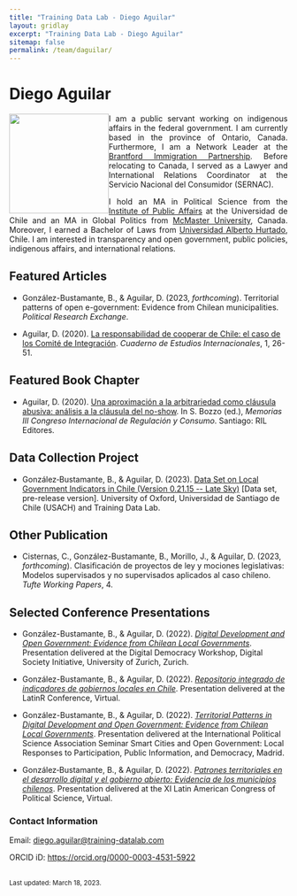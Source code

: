 ```yaml
---
title: "Training Data Lab - Diego Aguilar"
layout: gridlay
excerpt: "Training Data Lab - Diego Aguilar"
sitemap: false
permalink: /team/daguilar/
---
```


# Diego Aguilar

<img src="https://training-datalab.com/images/team/daguilar.jpg" class="img-responsive" width="180px" style="float: left" />

<p align=" justify">I am a public servant working on indigenous affairs in the federal government. I am currently based in the province of Ontario, Canada. Furthermore, I am a Network Leader at the <a href="https://www.brantford.ca/en/things-to-do/brantford-immigration-partnership.aspx" target="_blank">Brantford Immigration Partnership</a>. Before relocating to Canada, I served as a Lawyer and International Relations Coordinator at the Servicio Nacional del Consumidor (SERNAC). </p>

<p align=" justify">I hold an MA in Political Science from the <a href="https://inap.uchile.cl/" target="_blank">Institute of Public Affairs</a> at the Universidad de Chile and an MA in Global Politics from <a href="https://socialsciences.mcmaster.ca/" target="_blank">McMaster University</a>, Canada. Moreover, I earned a Bachelor of Laws from <a href="https://derecho.uahurtado.cl/" target="_blank">Universidad Alberto Hurtado</a>, Chile. I am interested in transparency and open government, public policies, indigenous affairs, and international relations.</p>

## Featured Articles

- González-Bustamante, B., & Aguilar, D. (2023, *forthcoming*). Territorial patterns of open e-government: Evidence from Chilean municipalities. *Political Research Exchange*.

- Aguilar, D. (2020). <a href="https://www.uchile.cl/noticias/157441/graduado-del-mcp-recibe-premio-por-ensayo-sobre-politica-exterior" target="_blank">La responsabilidad de cooperar de Chile: el caso de los Comité de Integración</a>. *Cuaderno de Estudios Internacionales*, 1, 26-51.

## Featured Book Chapter

- Aguilar, D. (2020). <a href="https://www.academia.edu/43823415/Una_aproximaci%C3%B3n_a_la_arbitrariedad_como_cl%C3%A1usula_abusiva_an%C3%A1lisis_a_la_cl%C3%A1usula_del_no_show" target="_blank">Una aproximación a la arbitrariedad como cláusula abusiva: análisis a la cláusula del no-show</a>. In S. Bozzo (ed.), *Memorias III Congreso Internacional de Regulación y Consumo*. Santiago: RIL Editores.

## Data Collection Project

* González‑Bustamante, B., & Aguilar, D. (2023). <a href="https://doi.org/10.5281/zenodo.7568387" target="_blank">Data Set on Local Government Indicators in Chile (Version 0.21.15 -- Late Sky)</a> [Data set, pre-release version]. University of Oxford, Universidad de Santiago de Chile (USACH) and Training Data Lab.

## Other Publication

- Cisternas, C., González-Bustamante, B., Morillo, J., & Aguilar, D. (2023, *forthcoming*). Clasificación de proyectos de ley y mociones legislativas: Modelos supervisados y no supervisados aplicados al caso chileno. *Tufte Working Papers*, 4.

## Selected Conference Presentations

* González-Bustamante, B., & Aguilar, D. (2022). <a href="https://github.com/bgonzalezbustamante/Public-Presentations/blob/main/2022/Beamer-Zurich-eGov-2022.pdf" target="_blank">*Digital Development and Open Government: Evidence from Chilean Local Governments*</a>. Presentation delivered at the Digital Democracy Workshop, Digital Society Initiative, University of Zurich, Zurich.

* González-Bustamante, B., & Aguilar, D. (2022). <a href="https://github.com/bgonzalezbustamante/Public-Presentations/blob/main/2022/Beamer-LatinR-LocalGovs-2022.pdf" target="_blank">*Repositorio integrado de indicadores de gobiernos locales en Chile*</a>. Presentation delivered at the LatinR Conference, Virtual.

* González-Bustamante, B., & Aguilar, D. (2022). <a href="https://github.com/bgonzalezbustamante/Public-Presentations/blob/main/2022/Beamer-IPSA-eGov-2022.pdf" target="_blank">*Territorial Patterns in Digital Development and Open Government: Evidence from Chilean Local Governments*</a>. Presentation delivered at the International Political Science Association Seminar Smart Cities and Open Government: Local Responses to Participation, Public Information, and Democracy, Madrid.

* González‑Bustamante, B., & Aguilar, D. (2022). <a href="https://github.com/bgonzalezbustamante/Public-Presentations/blob/main/2022/ALACIP_22_Desarrollo_digital_y_gobierno_abierto.pdf" target="_blank">*Patrones territoriales en el desarrollo digital y el gobierno abierto: Evidencia de los municipios chilenos*</a>. Presentation delivered at the XI Latin American Congress of Political Science, Virtual.

### Contact Information

Email: <a href="mailto:diego.aguilar@training-datalab.com">diego.aguilar@training-datalab.com</a><br />
<!-- Alternative email: <a href=""></a><br /> -->
ORCID iD: <a href="https://orcid.org/0000-0003-4531-5922" target="_blank">https://orcid.org/0000-0003-4531-5922</a><br />
<!-- Personal website: <a href="" target="_blank"></a><br /> -->
<!-- Institutional website: <a href="" target="_blank"></a><br /> -->
<br />
<small>Last updated: March 18, 2023.</small>

